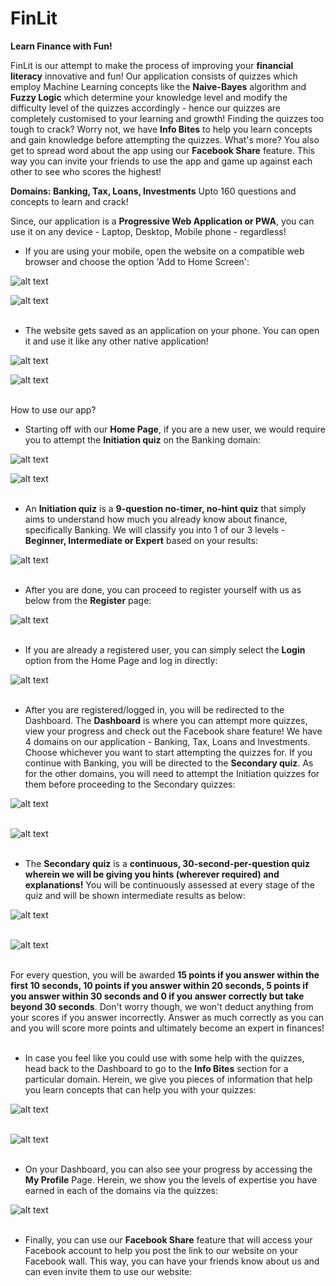 # FinLit

**Learn Finance with Fun!**

FinLit is our attempt to make the process of improving your **financial literacy** innovative and fun! Our application consists of quizzes which employ Machine Learning concepts like the **Naive-Bayes** algorithm and **Fuzzy Logic** which determine your knowledge level and modify the difficulty level of the quizzes accordingly - hence our quizzes are completely customised to your learning and growth! Finding the quizzes too tough to crack? Worry not, we have **Info Bites** to help you learn concepts and gain knowledge before attempting the quizzes. What's more? You also get to spread word about the app using our **Facebook Share** feature. This way you can invite your friends to use the app and game up against each other to see who scores the highest! 

**Domains: Banking, Tax, Loans, Investments**
Upto 160 questions and concepts to learn and crack!

Since, our application is a **Progressive Web Application or PWA**, you can use it on any device - Laptop, Desktop, Mobile phone - regardless!

- If you are using your mobile, open the website on a compatible web browser and choose the option 'Add to Home Screen':

![alt text](https://github.com/shamilee05/FinLit/blob/master/assets/images/PWA_1.PNG) <br>

![alt text](https://github.com/shamilee05/FinLit/blob/master/assets/images/PWA_2.PNG) <br><br>


- The website gets saved as an application on your phone. You can open it and use it like any other native application!

![alt text](https://github.com/shamilee05/FinLit/blob/master/assets/images/PWA_3.jpg) <br>

![alt text](https://github.com/shamilee05/FinLit/blob/master/assets/images/PWA_4.PNG) <br><br>


How to use our app?
- Starting off with our **Home Page**, if you are a new user, we would require you to attempt the **Initiation quiz** on the Banking domain:

![alt text](https://github.com/shamilee05/FinLit/blob/master/assets/images/Home%20Page.png) <br>

![alt text](https://github.com/shamilee05/FinLit/blob/master/assets/images/Init%20Quiz.png) <br><br>


- An **Initiation quiz** is a **9-question no-timer, no-hint quiz** that simply aims to understand how much you already know about finance, specifically Banking. We will classify you into 1 of our 3 levels - **Beginner, Intermediate or Expert** based on your results:

![alt text](https://github.com/shamilee05/FinLit/blob/master/assets/images/Init%20Quiz_1.png) <br><br>


- After you are done, you can proceed to register yourself with us as below from the **Register** page:

![alt text](https://github.com/shamilee05/FinLit/blob/master/assets/images/Register.png) <br><br>


- If you are already a registered user, you can simply select the **Login** option from the Home Page and log in directly:

![alt text](https://github.com/shamilee05/FinLit/blob/master/assets/images/Login.png) <br><br>


- After you are registered/logged in, you will be redirected to the Dashboard. The **Dashboard** is where you can attempt more quizzes, view your progress and check out the Facebook share feature! We have 4 domains on our application - Banking, Tax, Loans and Investments. Choose whichever you want to start attempting the quizzes for. If you continue with Banking, you will be directed to the **Secondary quiz**. As for the other domains, you will need to attempt the Initiation quizzes for them before proceeding to the Secondary quizzes:

![alt text](https://github.com/shamilee05/FinLit/blob/master/assets/images/Dashboard_1.png) <br><br>

![alt text](https://github.com/shamilee05/FinLit/blob/master/assets/images/Dashboard_2.png) <br><br>

- The **Secondary quiz** is a **continuous, 30-second-per-question quiz wherein we will be giving you hints (wherever required) and explanations!** You will be continuously assessed at every stage of the quiz and will be shown intermediate results as below:

![alt text](https://github.com/shamilee05/FinLit/blob/master/assets/images/Second_1.png) <br><br>

![alt text](https://github.com/shamilee05/FinLit/blob/master/assets/images/Second_2.png) <br><br>


For every question, you will be awarded **15 points if you answer within the first 10 seconds, 10 points if you answer within 20 seconds, 5 points if you answer within 30 seconds and 0 if you answer correctly but take beyond 30 seconds**. Don't worry though, we won't deduct anything from your scores if you answer incorrectly. Answer as much correctly as you can and you will score more points and ultimately become an expert in finances! <br><br>


-  In case you feel like you could use with some help with the quizzes, head back to the Dashboard to go to the **Info Bites** section for a particular domain. Herein, we give you pieces of information that help you learn concepts that can help you with your quizzes:

![alt text](https://github.com/shamilee05/FinLit/blob/master/assets/images/Info_Bites_1.png) <br><br>

![alt text](https://github.com/shamilee05/FinLit/blob/master/assets/images/Info_Bites_2.png) <br><br>


- On your Dashboard, you can also see your progress by accessing the **My Profile** Page. Herein, we show you the levels of expertise you have earned in each of the domains via the quizzes:

![alt text](https://github.com/shamilee05/FinLit/blob/master/assets/images/Profile.png) <br><br>


- Finally, you can use our **Facebook Share** feature that will access your Facebook account to help you post the link to our website on your Facebook wall. This way, you can have your friends know about us and can even invite them to use our website:
